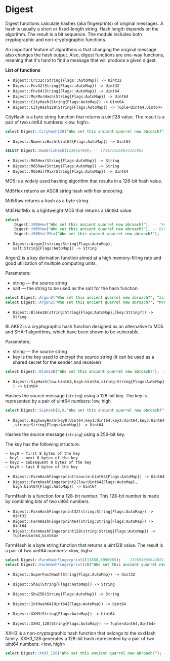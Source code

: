 # Digest

Digest functions calculate hashes (aka fingerprints) of original messages. A hash is usually a short or fixed-length string. Hash length depends on the algorithm. The result is a bit sequence.
The module includes both cryptographic and non-cryptographic functions.

An important feature of algorithms is that changing the original message also changes the hash output. Also, digest functions are one-way functions, meaning that it's hard to find a message that will produce a given digest.

**List of functions**

* ```Digest::Crc32c(String{Flags::AutoMap}) -> Uint32```
* ```Digest::Fnv32(String{Flags::AutoMap}) -> Uint32```
* ```Digest::Fnv64(String{Flags::AutoMap}) -> Uint64```
* ```Digest::MurMurHash(String{Flags:AutoMap}) -> Uint64```
* ```Digest::CityHash(String{Flags:AutoMap}) -> Uint64```
* ```Digest::CityHash128(String{Flags:AutoMap}) -> Tuple<Uint64,Uint64>```

CityHash is a byte string function that returns a uint128 value. The result is a pair of two uint64 numbers: <low, high>.
```sql
select Digest::CityHash128("Who set this ancient quarrel new abroach?"); -- (11765163929838407746,2460323961016211789)
```

* ```Digest::NumericHash(Uint64{Flags:AutoMap}) -> Uint64```

```sql
SELECT Digest::NumericHash(123456789); -- 1734215268924325803
```

* ```Digest::Md5Hex(String{Flags:AutoMap}) -> String```
* ```Digest::Md5Raw(String{Flags:AutoMap}) -> String```
* ```Digest::Md5HalfMix(String{Flags:AutoMap}) -> Uint64```

MD5 is a widely used hashing algorithm that results in a 128-bit hash value.

Md5Hex returns an ASCII string hash with hex encoding.

Md5Raw returns a hash as a byte string.

Md5HalfMix is a lightweight MD5 that returns a Uint64 value.

```sql
select
    Digest::Md5Hex("Who set this ancient quarrel new abroach?"), -- "644e98bae764871650f2d93e14c6488d"
    Digest::Md5Raw("Who set this ancient quarrel new abroach?"), -- Binary String: 64 4e 98 ba e7 64 87 16 50 f2 d9 3e 14 c6 48 8d
    Digest::Md5HalfMix("Who set this ancient quarrel new abroach?"); -- 17555822562955248004
```

* ```Digest::Argon2(string:String{Flags:AutoMap}, salt:String{Flags:AutoMap}) -> String```

Argon2 is a key derivation function aimed at a high memory-filling rate and good utilization of multiple computing units.

Parameters:
- string — the source string
- salt — the string to be used as the salt for the hash function
```sql
select Digest::Argon2("Who set this ancient quarrel new abroach?", "zcIvVcuHEIL8"); -- Binary String: fa 50 34 d3 c3 23 a4 de 22 c7 7c e1 9c 65 64 88 25 b3 59 75 c5 b8 8c 73 da 88 eb 79 31 70 e8 f1
select Digest::Argon2("Who set this ancient quarrel new abroach?", "M78P42R8HA=="); -- Binary String: d2 0e f1 3e 72 5a e9 32 65 ed 28 4b 12 1f 39 70 e5 10 aa 1a 15 67 6d 96 5d e8 19 b3 bd d5 04 e9
```
* ```Digest::Blake2B(string:String{Flags:AutoMap},[key:String?]) -> String```

BLAKE2 is a cryptographic hash function designed as an alternative to MD5 and SHA-1 algorithms, which have been shown to be vulnerable.

Parameters:
- string — the source string
- key is the key used to encrypt the source string (it can be used as a shared secret for the sender and receiver)
```sql
select Digest::Blake2B("Who set this ancient quarrel new abroach?"); -- Binary String: 62 21 91 d8 11 5a da ad 5e 7c 86 47 41 02 7f 8f a8 a6 82 07 47 d8 f8 30 ab b4 c3 00 db 9c 24 2f
```
* ```Digest::SipHash(low:Uint64,high:Uint64,string:String{Flags:AutoMap}) -> Uint64```

Hashes the source message (```string```) using a 128-bit key. The key is represented by a pair of uint64 numbers: low, high

```sql
select Digest::SipHash(0,0,"Who set this ancient quarrel new abroach?"); -- 14605466535756698285
```

* ```Digest::HighwayHash(key0:Uint64,key1:Uint64,key2:Uint64,key3:Uint64,string:String{Flags:AutoMap}) -> Uint64```

Hashes the source message (```string```) using a 256-bit key.

The key has the following structure:

    — key0 — first 8 bytes of the key
    — key1 — next 8 bytes of the key
    — key2 — subsequent 8 bytes of the key
    — key3 — last 8 bytes of the key

* ```Digest::FarmHashFingerprint(source:Uint64{Flags:AutoMap}) -> Uint64```
* ```Digest::FarmHashFingerprint2(low:Uint64{Flags:AutoMap}, high:Uint64{Flags:AutoMap}) -> Uint64```

FarmHash is a function for a 128-bit number. This 128-bit number is made by combining bits of two uit64 numbers.

* ```Digest::FarmHashFingerprint32(string:String{Flags:AutoMap}) -> Uint32```
* ```Digest::FarmHashFingerprint64(string:String{Flags:AutoMap}) -> Uint64```
* ```Digest::FarmHashFingerprint128(string:String{Flags:AutoMap}) -> Tuple<Uint64,Uint64>```

FarmHash is a byte string function that returns a uint128 value. The result is a pair of two uint64 numbers: <low, high>.

```sql
select Digest::FarmHashFingerprint2(31880,6990065); -- 237693065644851126
select Digest::FarmHashFingerprint128("Who set this ancient quarrel new abroach?"); -- (17165761740714960035, 5559728965407786337)
```

* ```Digest::SuperFastHash(String{Flags:AutoMap}) -> Uint32```
* ```Digest::Sha1(String{Flags:AutoMap}) -> String```
* ```Digest::Sha256(String{Flags:AutoMap}) -> String```
* ```Digest::IntHash64(Uint64{Flags:AutoMap}) -> Uint64```

* ```Digest::XXH3(String{Flags:AutoMap}) -> Uint64```
* ```Digest::XXH3_128(String{Flags:AutoMap}) -> Tuple<Uint64,Uint64>```

XXH3 is a non-cryptographic hash function that belongs to the xxxHash family. XXH3_128 generates a 128-bit hash represented by a pair of two uint64 numbers: <low, high>
```sql
select Digest::XXH3_128("Who set this ancient quarrel new abroach?"); -- (17117571879768798812, 14282600258804776266)
```
